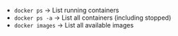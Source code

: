 - `docker ps` → List running containers
- `docker ps -a` → List all containers (including stopped)
- `docker images` → List all available images